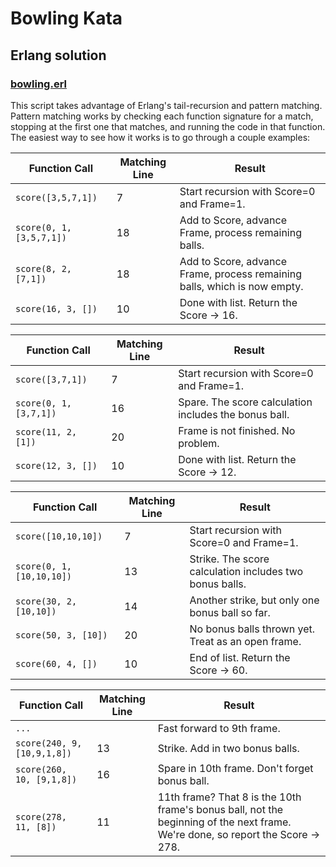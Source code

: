 # Bowling Kata
## Erlang solution
### [bowling.erl](bowling.erl)

This script takes advantage of Erlang's tail-recursion and pattern matching. Pattern matching works by checking each function signature for a match, stopping at the first one that matches, and running the code in that function. The easiest way to see how it works is to go through a couple examples:

Function Call | Matching Line | Result
---|---|---
`score([3,5,7,1])` | 7 | Start recursion with Score=0 and Frame=1.
`score(0, 1, [3,5,7,1])` | 18 | Add to Score, advance Frame, process remaining balls.
`score(8, 2, [7,1])` | 18 | Add to Score, advance Frame, process remaining balls, which is now empty.
`score(16, 3, [])` | 10 | Done with list. Return the Score -> 16.

Function Call | Matching Line | Result
---|---|---
`score([3,7,1])` | 7 | Start recursion with Score=0 and Frame=1.
`score(0, 1, [3,7,1])` | 16 | Spare. The score calculation includes the bonus ball.
`score(11, 2, [1])` | 20 | Frame is not finished. No problem.
`score(12, 3, [])` | 10 | Done with list. Return the Score -> 12.

Function Call | Matching Line | Result
---|---|---
`score([10,10,10])` | 7 | Start recursion with Score=0 and Frame=1.
`score(0, 1, [10,10,10])` | 13 | Strike. The score calculation includes two bonus balls.
`score(30, 2, [10,10])` | 14 | Another strike, but only one bonus ball so far.
`score(50, 3, [10])` | 20 | No bonus balls thrown yet. Treat as an open frame.
`score(60, 4, [])` | 10 | End of list. Return the Score -> 60.

Function Call | Matching Line | Result
---|---|---
`...` | | Fast forward to 9th frame.
`score(240, 9, [10,9,1,8])` | 13 | Strike. Add in two bonus balls.
`score(260, 10, [9,1,8])` | 16 | Spare in 10th frame. Don't forget bonus ball.
`score(278, 11, [8])` | 11 | 11th frame? That 8 is the 10th frame's bonus ball, not the beginning of the next frame. We're done, so report the Score -> 278.
